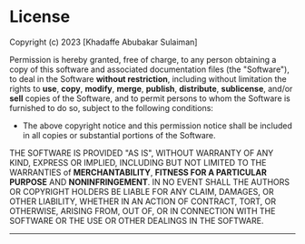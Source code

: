 # License

Copyright (c) 2023 [Khadaffe Abubakar Sulaiman]

Permission is hereby granted, free of charge, to any person obtaining a copy of this software and associated documentation files (the "Software"), to deal in the Software **without restriction**, including without limitation the rights to **use**, **copy**, **modify**, **merge**, **publish**, **distribute**, **sublicense**, and/or **sell** copies of the Software, and to permit persons to whom the Software is furnished to do so, subject to the following conditions:

- The above copyright notice and this permission notice shall be included in all copies or substantial portions of the Software.

THE SOFTWARE IS PROVIDED "AS IS", WITHOUT WARRANTY OF ANY KIND, EXPRESS OR IMPLIED, INCLUDING BUT NOT LIMITED TO THE WARRANTIES of **MERCHANTABILITY**, **FITNESS FOR A PARTICULAR PURPOSE** AND **NONINFRINGEMENT**. IN NO EVENT SHALL THE AUTHORS OR COPYRIGHT HOLDERS BE LIABLE FOR ANY CLAIM, DAMAGES, OR OTHER LIABILITY, WHETHER IN AN ACTION OF CONTRACT, TORT, OR OTHERWISE, ARISING FROM, OUT OF, OR IN CONNECTION WITH THE SOFTWARE OR THE USE OR OTHER DEALINGS IN THE SOFTWARE.

---
